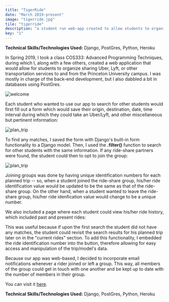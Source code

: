 ```yaml
---
title: "TigerRide"
date: "March 2019-present"
image: "tigerride.jpg"
tile: "tigerride"
description: "a student run web-app created to allow students to organize for transportation to and from airports."
key: "1"
---
```


__**Technical Skills/Technologies Used:**__ Django, PostGres, Python, Heroku

In Spring 2019, I took a class COS333: Advanced Programming Techniques, during which I, along with a few others, created a web application that would allow for students to organize sharing Uber, Lyft, or other transportation services to and from the Princeton University campus. I was mostly in charge of the back-end development, but I also dabbled a bit in databases using PostGres.

![welcome](../tigerride/tigerride.jpg)

Each student who wanted to use our app to search for other students would first fill out a form which would save their origin, destination, date, time interval during which they could take an Uber/Lyft, and other miscellaneous but pertinent information:

![plan_trip](../tigerride/plantrip.jpg)

To find any matches, I saved the form with Django's built-in form functionality to a Django model. Then, I used the **.filter()** function to search for other students with the same information. If any ride-share partners were found, the student could then to opt to join the group:

![plan_trip](../tigerride/plantrip.jpg)

Joining groups was done by having unique identification numbers for each planned trip -- so, when a student joined the ride-share group, his/her ride identification value would be updated to be the same as that of the ride-share group. On the other hand, when a student wanted to leave the ride-share group, his/her ride idenfication value would change to be a unique number. 

We also included a page where each student could view his/her ride history, which included past and present rides:


This was useful because if upon the first search the student did not have any matches, the student could revisit the search results for his planned trip later on in the "current rides" section. To add this functionality, I embedded the ride identification number into the button, therefore allowing for easy access and manipulation of the trip/model's data. 

Because our app was web-based, I decided to incorporate email notifications whenever a rider joined or left a group. This way, all members of the group could get in touch with one another and be kept up to date with the number of members in their group.
<!-- 
any students who were traveling on the same date/time to and from the same locations
After filling out the form, which used the built-in Django form functionality, I saved the information to a Django model. 

The app connects students who were traveling on the same date to and from the same locations. In order to do so, I used the Django model and form functionalities.  -->

You can visit it [here](http://tigerride.herokuapp.com).  


__**Technical Skills/Technologies Used:**__ Django, PostGres, Python, Heroku
